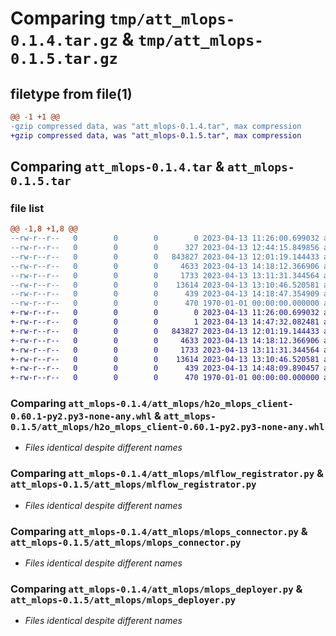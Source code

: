 # Comparing `tmp/att_mlops-0.1.4.tar.gz` & `tmp/att_mlops-0.1.5.tar.gz`

## filetype from file(1)

```diff
@@ -1 +1 @@
-gzip compressed data, was "att_mlops-0.1.4.tar", max compression
+gzip compressed data, was "att_mlops-0.1.5.tar", max compression
```

## Comparing `att_mlops-0.1.4.tar` & `att_mlops-0.1.5.tar`

### file list

```diff
@@ -1,8 +1,8 @@
--rw-r--r--   0        0        0        0 2023-04-13 11:26:00.699032 att_mlops-0.1.4/README.md
--rw-r--r--   0        0        0      327 2023-04-13 12:44:15.849856 att_mlops-0.1.4/att_mlops/__init__.py
--rw-r--r--   0        0        0   843827 2023-04-13 12:01:19.144433 att_mlops-0.1.4/att_mlops/h2o_mlops_client-0.60.1-py2.py3-none-any.whl
--rw-r--r--   0        0        0     4633 2023-04-13 14:18:12.366906 att_mlops-0.1.4/att_mlops/mlflow_registrator.py
--rw-r--r--   0        0        0     1733 2023-04-13 13:11:31.344564 att_mlops-0.1.4/att_mlops/mlops_connector.py
--rw-r--r--   0        0        0    13614 2023-04-13 13:10:46.520581 att_mlops-0.1.4/att_mlops/mlops_deployer.py
--rw-r--r--   0        0        0      439 2023-04-13 14:18:47.354909 att_mlops-0.1.4/pyproject.toml
--rw-r--r--   0        0        0      470 1970-01-01 00:00:00.000000 att_mlops-0.1.4/PKG-INFO
+-rw-r--r--   0        0        0        0 2023-04-13 11:26:00.699032 att_mlops-0.1.5/README.md
+-rw-r--r--   0        0        0        1 2023-04-13 14:47:32.082481 att_mlops-0.1.5/att_mlops/__init__.py
+-rw-r--r--   0        0        0   843827 2023-04-13 12:01:19.144433 att_mlops-0.1.5/att_mlops/h2o_mlops_client-0.60.1-py2.py3-none-any.whl
+-rw-r--r--   0        0        0     4633 2023-04-13 14:18:12.366906 att_mlops-0.1.5/att_mlops/mlflow_registrator.py
+-rw-r--r--   0        0        0     1733 2023-04-13 13:11:31.344564 att_mlops-0.1.5/att_mlops/mlops_connector.py
+-rw-r--r--   0        0        0    13614 2023-04-13 13:10:46.520581 att_mlops-0.1.5/att_mlops/mlops_deployer.py
+-rw-r--r--   0        0        0      439 2023-04-13 14:48:09.890457 att_mlops-0.1.5/pyproject.toml
+-rw-r--r--   0        0        0      470 1970-01-01 00:00:00.000000 att_mlops-0.1.5/PKG-INFO
```

### Comparing `att_mlops-0.1.4/att_mlops/h2o_mlops_client-0.60.1-py2.py3-none-any.whl` & `att_mlops-0.1.5/att_mlops/h2o_mlops_client-0.60.1-py2.py3-none-any.whl`

 * *Files identical despite different names*

### Comparing `att_mlops-0.1.4/att_mlops/mlflow_registrator.py` & `att_mlops-0.1.5/att_mlops/mlflow_registrator.py`

 * *Files identical despite different names*

### Comparing `att_mlops-0.1.4/att_mlops/mlops_connector.py` & `att_mlops-0.1.5/att_mlops/mlops_connector.py`

 * *Files identical despite different names*

### Comparing `att_mlops-0.1.4/att_mlops/mlops_deployer.py` & `att_mlops-0.1.5/att_mlops/mlops_deployer.py`

 * *Files identical despite different names*

